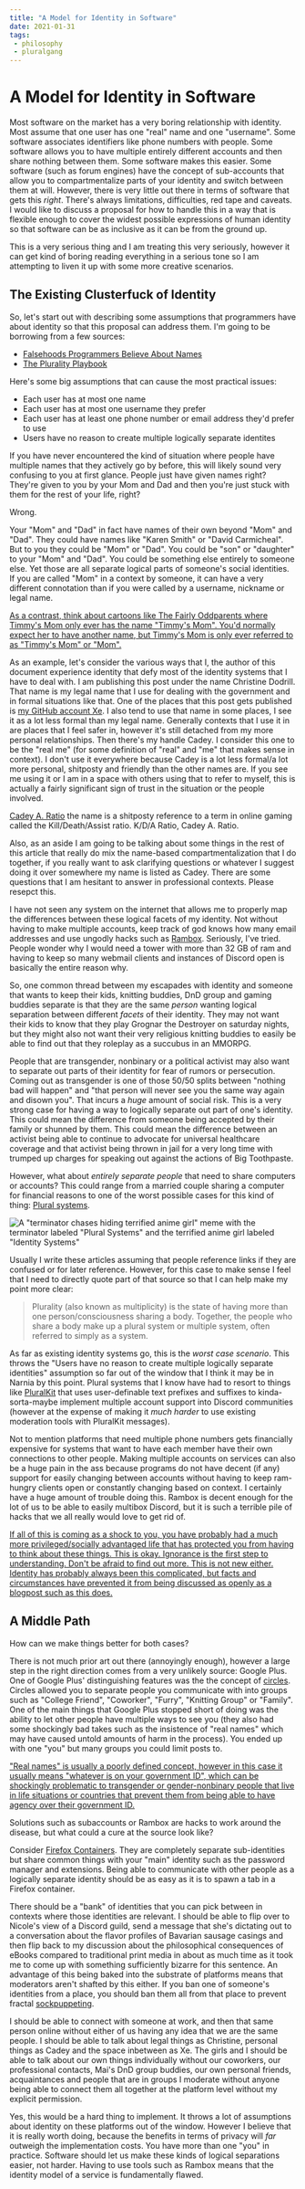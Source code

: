 ```yaml
---
title: "A Model for Identity in Software"
date: 2021-01-31
tags:
 - philosophy
 - pluralgang
---
```


# A Model for Identity in Software

Most software on the market has a very boring relationship with identity. Most
assume that one user has one "real" name and one "username". Some software
associates identifiers like phone numbers with people. Some software allows you
to have multiple entirely different accounts and then share nothing between
them. Some software makes this easier. Some software (such as forum engines)
have the concept of sub-accounts that allow you to compartmentalize parts of
your identity and switch between them at will. However, there is very little out
there in terms of software that gets this _right_. There's always limitations,
difficulties, red tape and caveats. I would like to discuss a proposal for how
to handle this in a way that is flexible enough to cover the widest possible
expressions of human identity so that software can be as inclusive as it can be
from the ground up.

This is a very serious thing and I am treating this very seriously, however it
can get kind of boring reading everything in a serious tone so I am attempting
to liven it up with some more creative scenarios.

## The Existing Clusterfuck of Identity

So, let's start out with describing some assumptions that programmers have about
identity so that this proposal can address them. I'm going to be borrowing from
a few sources:

- [Falsehoods Programmers Believe About
  Names](https://www.kalzumeus.com/2010/06/17/falsehoods-programmers-believe-about-names/)
- [The Plurality Playbook](https://www.pluralpride.com/playbook)

Here's some big assumptions that can cause the most practical issues:

- Each user has at most one name
- Each user has at most one username they prefer
- Each user has at least one phone number or email address they'd prefer to use
- Users have no reason to create multiple logically separate identites

If you have never encountered the kind of situation where people have multiple
names that they actively go by before, this will likely sound very confusing to
you at first glance. People just have given names right? They're given to you by
your Mom and Dad and then you're just stuck with them for the rest of your life,
right?

Wrong.
 
Your "Mom" and "Dad" in fact have names of their own beyond "Mom" and "Dad".
They could have names like "Karen Smith" or "David Carmicheal". But to you they
could be "Mom" or "Dad". You could be "son" or "daughter" to your "Mom" and
"Dad". You could be something else entirely to someone else. Yet those are all
separate logical parts of someone's social identities. If you are called "Mom"
in a context by someone, it can have a very different connotation than if you
were called by a username, nickname or legal name.

[As a contrast, think about cartoons like The Fairly Oddparents where Timmy's
Mom only ever has the name "Timmy's Mom". You'd normally expect her to have
another name, but Timmy's Mom is only ever referred to as "Timmy's Mom" or
"Mom".](conversation://Mara/hacker)

As an example, let's consider the various ways that I, the author of this
document experience identity that defy most of the identity systems that I have
to deal with. I am publishing this post under the name Christine Dodrill. That
name is my legal name that I use for dealing with the government and in formal
situations like that. One of the places that this post gets published is [my
GitHub account Xe](https://github.com/Xe). I also tend to use that name in some
places, I see it as a lot less formal than my legal name. Generally contexts
that I use it in are places that I feel safer in, however it's still detached
from my more personal relationships. Then there's my handle Cadey. I consider
this one to be the "real me" (for some definition of "real" and "me" that makes
sense in context). I don't use it everywhere because Cadey is a lot less
formal/a lot more personal, shitposty and friendly than the other names are. If
you see me using it or I am in a space with others using that to refer to
myself, this is actually a fairly significant sign of trust in the situation or
the people involved.

[<a href="https://twitter.com/theprincessxena">Cadey A. Ratio</a> the name is a
shitposty reference to a term in online gaming called the Kill/Death/Assist
ratio. K/D/A Ratio, Cadey A. Ratio.](conversation://Mara/hacker)

Also, as an aside I am going to be talking about some things in the rest of this
article that really do mix the name-based compartmentalization that I do
together, if you really want to ask clarifying questions or whatever I suggest
doing it over somewhere my name is listed as Cadey. There are some questions
that I am hesitant to answer in professional contexts. Please resepct this.

I have not seen any system on the internet that allows me to properly map the
differences between these logical facets of my identity. Not without having to
make multiple accounts, keep track of god knows how many email addresses and use
ungodly hacks such as [Rambox](https://rambox.pro/#home). Seriously, I've tried.
People wonder why I would need a tower with more than 32 GB of ram and having to
keep so many webmail clients and instances of Discord open is basically the
entire reason why.

So, one common thread between my escapades with identity and someone that wants
to keep their kids, knitting buddies, DnD group and gaming buddies separate is
that they are the same _person_ wanting logical separation between different
_facets_ of their identity. They may not want their kids to know that they play
Grognar the Destroyer on saturday nights, but they might also not want their
very religious knitting buddies to easily be able to find out that they roleplay
as a succubus in an MMORPG.

People that are transgender, nonbinary or a political activist may also want to
separate out parts of their identity for fear of rumors or persecution. Coming
out as transgender is one of those 50/50 splits between "nothing bad will
happen" and "that person will never see you the same way again and disown you".
That incurs a _huge_ amount of social risk. This is a very strong case for
having a way to logically separate out part of one's identity. This could mean
the difference from someone being accepted by their family or shunned by them.
This could mean the difference between an activist being able to continue to
advocate for universal healthcare coverage and that activist being thrown in
jail for a very long time with trumped up charges for speaking out against the
actions of Big Toothpaste.

However, what about _entirely separate people_ that need to share computers or
accounts? This could range from a married couple sharing a computer for
financial reasons to one of the worst possible cases for this kind of thing:
[Plural systems](https://www.pluralpride.com/playbook#introduction).

![A "terminator chases hiding terrified anime girl" meme with the terminator
labeled "Plural Systems" and the terrified anime girl labeled "Identity
Systems"](https://cdn.christine.website/file/christine-static/blog/plural-terminator-meme.jpg)

Usually I write these articles assuming that people reference links if they are
confused or for later reference. However, for this case to make sense I feel
that I need to directly quote part of that source so that I can help make my
point more clear:

> Plurality (also known as multiplicity) is the state of having more than one
> person/consciousness sharing a body. Together, the people who share a body
> make up a plural system or multiple system, often referred to simply as a
> system.

As far as existing identity systems go, this is the _worst case scenario_. This
throws the "Users have no reason to create multiple logically separate
identities" assumption so far out of the window that I think it may be in Narnia
by this point. Plural systems that I know have had to resort to things like
[PluralKit](https://pluralkit.me) that uses user-definable text prefixes and
suffixes to kinda-sorta-maybe implement multiple account support into Discord
communities (however at the expense of making it _much harder_ to use existing
moderation tools with PluralKit messages).

Not to mention platforms that need multiple phone numbers gets financially
expensive for systems that want to have each member have their own connections
to other people. Making multiple accounts on services can also be a huge pain in
the ass because programs do not have decent (if any) support for easily changing
between accounts without having to keep ram-hungry clients open or constantly
changing based on context. I certainly have a huge amount of trouble doing this.
Rambox is decent enough for the lot of us to be able to easily multibox Discord,
but it is such a terrible pile of hacks that we all really would love to get rid
of.

[If all of this is coming as a shock to you, you have probably had a much more
privileged/socially advantaged life that has protected you from having to think
about these things. This is okay. Ignorance is the first step to understanding.
Don't be afraid to find out more. This is not new either. Identity has probably
always been this complicated, but facts and circumstances have prevented it from
being discussed as openly as a blogpost such as this
does.](conversation://Mara/hacker)

## A Middle Path

How can we make things better for both cases?

There is not much prior art out there (annoyingly enough), however a large step
in the right direction comes from a very unlikely source: Google Plus. One of
Google Plus' distinguishing features was the the concept of
[circles](https://computer.howstuffworks.com/internet/social-networking/networks/google-plus1.htm).
Circles allowed you to separate people you communicate with into groups such as
"College Friend", "Coworker", "Furry", "Knitting Group" or "Family". One of the
main things that Google Plus stopped short of doing was the ability to let other
people have multiple ways to see you (they also had some shockingly bad takes
such as the insistence of "real names" which may have caused untold amounts of
harm in the process). You ended up with one "you" but many groups you could
limit posts to.

["Real names" is usually a poorly defined concept, however in this case it
usually means "whatever is on your government ID", which can be shockingly
problematic to transgender or gender-nonbinary people that live in life
situations or countries that prevent them from being able to have agency over
their government ID.](conversation://Mara/hacker)

Solutions such as subaccounts or Rambox are hacks to work around the disease,
but what could a cure at the source look like?

Consider [Firefox
Containers](https://www.maketecheasier.com/firefox-multi-account-containers-explained/).
They are completely separate sub-identities but share common things with your
"main" identity such as the password manager and extensions. Being able to
communicate with other people as a logically separate identity should be as easy
as it is to spawn a tab in a Firefox container. 

There should be a "bank" of identities that you can pick between in contexts
where those identities are relevant. I should be able to flip over to Nicole's
view of a Discord guild, send a message that she's dictating out to a
conversation about the flavor profiles of Bavarian sausage casings and then flip
back to my discussion about the philosophical consequences of eBooks compared to
traditional print media in about as much time as it took me to come up with
something sufficiently bizarre for this sentence. An advantage of this being
baked into the substrate of platforms means that moderators aren't shafted by
this either. If you ban one of someone's identities from a place, you should ban
them all from that place to prevent fractal
[sockpuppeting](https://en.wikipedia.org/wiki/Sock_puppet_account).

I should be able to connect with someone at work, and then that same person
online without either of us having any idea that we are the same people. I
should be able to talk about legal things as Christine, personal things as Cadey
and the space inbetween as Xe. The girls and I should be able to talk about our
own things individually without our coworkers, our professional contacts, Mai's
DnD group buddies, our own personal friends, acquaintances and people that are
in groups I moderate without anyone being able to connect them all together at
the platform level without my explicit permission.

Yes, this would be a hard thing to implement. It throws a lot of assumptions
about identity on these platforms out of the window. However I believe that it
is really worth doing, because the benefits in terms of privacy will _far_
outweigh the implementation costs. You have more than one "you" in practice.
Software should let us make these kinds of logical separations easier, not
harder. Having to use tools such as Rambox means that the identity model of a
service is fundamentally flawed.
